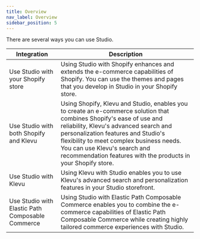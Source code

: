 ```yaml
---
title: Overview
nav_label: Overview
sidebar_position: 5
---
```


There are several ways you can use Studio.

| Integration                                      | Description                                                                                                                                                                                                                                                                                                                                      |
|--------------------------------------------------|--------------------------------------------------------------------------------------------------------------------------------------------------------------------------------------------------------------------------------------------------------------------------------------------------------------------------------------------------|
| Use Studio with your Shopify store               | Using Studio with Shopify enhances and extends the e-commerce capabilities of Shopify. You can use the themes and pages that you develop in Studio in your Shopify store.                                                                                                                                                                        |
| Use Studio with both Shopify and Klevu           | Using Shopify, Klevu and Studio, enables you to create an e-commerce solution that combines Shopify's ease of use and reliability, Klevu's advanced search and personalization features and Studio's flexibility to meet complex business needs. You can use Klevu's search and recommendation features with the products in your Shopify store. |
| Use Studio with Klevu                            | Using Klevu with Studio enables you to use Klevu's advanced search and personalization features in your Studio storefront.                                                                                                                                                                                                                       |
| Use Studio with Elastic Path Composable Commerce | Using Studio with Elastic Path Composable Commerce enables you to combine the e-commerce capabilities of Elastic Path Composable Commerce while creating highly tailored commerce experiences with Studio. |                                                                                                                                   

